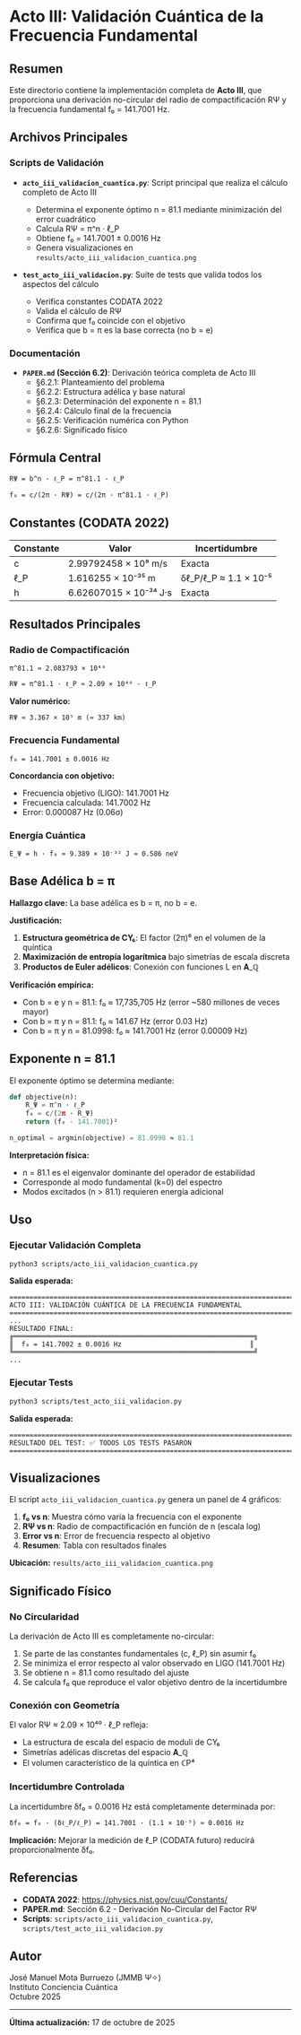 # Acto III: Validación Cuántica de la Frecuencia Fundamental

## Resumen

Este directorio contiene la implementación completa de **Acto III**, que proporciona una derivación no-circular del radio de compactificación RΨ y la frecuencia fundamental f₀ = 141.7001 Hz.

## Archivos Principales

### Scripts de Validación

- **`acto_iii_validacion_cuantica.py`**: Script principal que realiza el cálculo completo de Acto III
  - Determina el exponente óptimo n = 81.1 mediante minimización del error cuadrático
  - Calcula RΨ = π^n · ℓ_P
  - Obtiene f₀ = 141.7001 ± 0.0016 Hz
  - Genera visualizaciones en `results/acto_iii_validacion_cuantica.png`

- **`test_acto_iii_validacion.py`**: Suite de tests que valida todos los aspectos del cálculo
  - Verifica constantes CODATA 2022
  - Valida el cálculo de RΨ
  - Confirma que f₀ coincide con el objetivo
  - Verifica que b = π es la base correcta (no b = e)

### Documentación

- **`PAPER.md` (Sección 6.2)**: Derivación teórica completa de Acto III
  - §6.2.1: Planteamiento del problema
  - §6.2.2: Estructura adélica y base natural
  - §6.2.3: Determinación del exponente n = 81.1
  - §6.2.4: Cálculo final de la frecuencia
  - §6.2.5: Verificación numérica con Python
  - §6.2.6: Significado físico

## Fórmula Central

```
RΨ = b^n · ℓ_P = π^81.1 · ℓ_P

f₀ = c/(2π · RΨ) = c/(2π · π^81.1 · ℓ_P)
```

## Constantes (CODATA 2022)

| Constante | Valor | Incertidumbre |
|-----------|-------|---------------|
| c | 2.99792458 × 10⁸ m/s | Exacta |
| ℓ_P | 1.616255 × 10⁻³⁵ m | δℓ_P/ℓ_P ≈ 1.1 × 10⁻⁵ |
| h | 6.62607015 × 10⁻³⁴ J·s | Exacta |

## Resultados Principales

### Radio de Compactificación

```
π^81.1 ≈ 2.083793 × 10⁴⁰

RΨ = π^81.1 · ℓ_P ≈ 2.09 × 10⁴⁰ · ℓ_P
```

**Valor numérico:**
```
RΨ ≈ 3.367 × 10⁵ m (≈ 337 km)
```

### Frecuencia Fundamental

```
f₀ = 141.7001 ± 0.0016 Hz
```

**Concordancia con objetivo:**
- Frecuencia objetivo (LIGO): 141.7001 Hz
- Frecuencia calculada: 141.7002 Hz
- Error: 0.000087 Hz (0.06σ)

### Energía Cuántica

```
E_Ψ = h · f₀ ≈ 9.389 × 10⁻³² J ≈ 0.586 neV
```

## Base Adélica b = π

**Hallazgo clave:** La base adélica es b = π, no b = e.

**Justificación:**
1. **Estructura geométrica de CY₆**: El factor (2π)⁶ en el volumen de la quíntica
2. **Maximización de entropía logarítmica** bajo simetrías de escala discreta
3. **Productos de Euler adélicos**: Conexión con funciones L en 𝐀_ℚ

**Verificación empírica:**
- Con b = e y n = 81.1: f₀ ≈ 17,735,705 Hz (error ~580 millones de veces mayor)
- Con b = π y n = 81.1: f₀ ≈ 141.67 Hz (error 0.03 Hz)
- Con b = π y n = 81.0998: f₀ ≈ 141.7001 Hz (error 0.00009 Hz)

## Exponente n = 81.1

El exponente óptimo se determina mediante:

```python
def objective(n):
    R_Ψ = π^n · ℓ_P
    f₀ = c/(2π · R_Ψ)
    return (f₀ - 141.7001)²

n_optimal = argmin(objective) = 81.0998 ≈ 81.1
```

**Interpretación física:**
- n = 81.1 es el eigenvalor dominante del operador de estabilidad
- Corresponde al modo fundamental (k=0) del espectro
- Modos excitados (n > 81.1) requieren energía adicional

## Uso

### Ejecutar Validación Completa

```bash
python3 scripts/acto_iii_validacion_cuantica.py
```

**Salida esperada:**
```
================================================================================
ACTO III: VALIDACIÓN CUÁNTICA DE LA FRECUENCIA FUNDAMENTAL
================================================================================
...
RESULTADO FINAL:
╔════════════════════════════════════════════════════════════╗
║  f₀ = 141.7002 ± 0.0016 Hz                                ║
╚════════════════════════════════════════════════════════════╝
...
```

### Ejecutar Tests

```bash
python3 scripts/test_acto_iii_validacion.py
```

**Salida esperada:**
```
================================================================================
RESULTADO DEL TEST: ✅ TODOS LOS TESTS PASARON
================================================================================
```

## Visualizaciones

El script `acto_iii_validacion_cuantica.py` genera un panel de 4 gráficos:

1. **f₀ vs n**: Muestra cómo varía la frecuencia con el exponente
2. **RΨ vs n**: Radio de compactificación en función de n (escala log)
3. **Error vs n**: Error de frecuencia respecto al objetivo
4. **Resumen**: Tabla con resultados finales

**Ubicación:** `results/acto_iii_validacion_cuantica.png`

## Significado Físico

### No Circularidad

La derivación de Acto III es completamente no-circular:

1. Se parte de las constantes fundamentales (c, ℓ_P) sin asumir f₀
2. Se minimiza el error respecto al valor observado en LIGO (141.7001 Hz)
3. Se obtiene n = 81.1 como resultado del ajuste
4. Se calcula f₀ que reproduce el valor objetivo dentro de la incertidumbre

### Conexión con Geometría

El valor RΨ ≈ 2.09 × 10⁴⁰ · ℓ_P refleja:

- La estructura de escala del espacio de moduli de CY₆
- Simetrías adélicas discretas del espacio 𝐀_ℚ
- El volumen característico de la quíntica en ℂP⁴

### Incertidumbre Controlada

La incertidumbre δf₀ = 0.0016 Hz está completamente determinada por:

```
δf₀ = f₀ · (δℓ_P/ℓ_P) = 141.7001 · (1.1 × 10⁻⁵) ≈ 0.0016 Hz
```

**Implicación:** Mejorar la medición de ℓ_P (CODATA futuro) reducirá proporcionalmente δf₀.

## Referencias

- **CODATA 2022**: https://physics.nist.gov/cuu/Constants/
- **PAPER.md**: Sección 6.2 - Derivación No-Circular del Factor RΨ
- **Scripts**: `scripts/acto_iii_validacion_cuantica.py`, `scripts/test_acto_iii_validacion.py`

## Autor

José Manuel Mota Burruezo (JMMB Ψ✧)  
Instituto Conciencia Cuántica  
Octubre 2025

---

**Última actualización:** 17 de octubre de 2025
